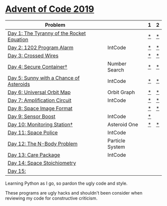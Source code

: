 # [Advent of Code 2019](https://adventofcode.com/2019) 


| Problem |  | 1 | 2 |
| --- | --- | --- | ---|
| [Day 1: The Tyranny of the Rocket Equation](https://adventofcode.com/2019/day/1)  |  | [*](https://raw.githubusercontent.com/dnabre/advent_2019/master/aoc_1.py)   | [*](https://raw.githubusercontent.com/dnabre/advent_2019/master/aoc_1.py) |
| [Day 2: 1202 Program Alarm](https://adventofcode.com/2019/day/2)  | IntCode | [*](https://raw.githubusercontent.com/dnabre/advent_2019/master/aoc_2.py)   | [*](https://raw.githubusercontent.com/dnabre/advent_2019/master/aoc_2.py) |
| [Day 3: Crossed Wires](https://adventofcode.com/2019/day/3)  |   |[*](https://raw.githubusercontent.com/dnabre/advent_2019/master/aoc_3.py)   | [*](https://raw.githubusercontent.com/dnabre/advent_2019/master/aoc_3.py) |
| [Day 4: Secure Container†](https://adventofcode.com/2019/day/4)  | Number Search | [*](https://raw.githubusercontent.com/dnabre/advent_2019/master/aoc_4.py)   | [*](https://raw.githubusercontent.com/dnabre/advent_2019/master/aoc_4.py) |
| [Day 5: Sunny with a Chance of Asteroids](https://adventofcode.com/2019/day/5)  | IntCode |[*](https://raw.githubusercontent.com/dnabre/advent_2019/master/aoc_5.py)   | [*](https://raw.githubusercontent.com/dnabre/advent_2019/master/aoc_5.py) |
| [Day 6: Universal Orbit Map](https://adventofcode.com/2019/day/6)  |  Orbit Graph | [*](https://raw.githubusercontent.com/dnabre/advent_2019/master/aoc_6.py)   | [*](https://raw.githubusercontent.com/dnabre/advent_2019/master/aoc_6.py) |
| [Day 7: Amplification Circuit](https://adventofcode.com/2019/day/7)  | IntCode   | [*](https://raw.githubusercontent.com/dnabre/advent_2019/master/aoc_7.py)   | [*](https://raw.githubusercontent.com/dnabre/advent_2019/master/aoc_7.py) |
| [Day 8: Space Image Format](https://adventofcode.com/2019/day/8)  |   | [*](https://raw.githubusercontent.com/dnabre/advent_2019/master/aoc_8.py)   | [*](https://raw.githubusercontent.com/dnabre/advent_2019/master/aoc_8.py) |
| [Day 9: Sensor Boost ](https://adventofcode.com/2019/day/9)  | IntCode |    [*](https://raw.githubusercontent.com/dnabre/advent_2019/master/aoc_9.py)   | [ ](https://raw.githubusercontent.com/dnabre/advent_2019/master/aoc_9.py) |
| [Day 10: Monitoring Station†](https://adventofcode.com/2019/day/10) | Asteroid One| [*](https://raw.githubusercontent.com/dnabre/advent_2019/master/aoc_10.py)   | [*](https://raw.githubusercontent.com/dnabre/advent_2019/master/aoc_10.py) |
| [Day 11: Space Police](https://adventofcode.com/2019/day/11) | IntCode| [ ](https://raw.githubusercontent.com/dnabre/advent_2019/master/aoc_11.py)   | [ ](https://raw.githubusercontent.com/dnabre/advent_2019/master/aoc_11.py) |
| [Day 12: The N-Body Problem](https://adventofcode.com/2019/day/12) | Particle  System| [ ](https://raw.githubusercontent.com/dnabre/advent_2019/master/aoc_12.py)   | [ ](https://raw.githubusercontent.com/dnabre/advent_2019/master/aoc_12.py) |
| [Day 13: Care Package ](https://adventofcode.com/2019/day/13) | IntCode| [ ](https://raw.githubusercontent.com/dnabre/advent_2019/master/aoc_13.py)   | [ ](https://raw.githubusercontent.com/dnabre/advent_2019/master/aoc_13.py) |
| [Day 14: Space Stoichiometry](https://adventofcode.com/2019/day/14) | | [ ](https://raw.githubusercontent.com/dnabre/advent_2019/master/aoc_14.py)   | [ ](https://raw.githubusercontent.com/dnabre/advent_2019/master/aoc_14.py) |
| [Day 15:](https://adventofcode.com/2019/day/15) | | [ ](https://raw.githubusercontent.com/dnabre/advent_2019/master/aoc_15.py)   | [ ](https://raw.githubusercontent.com/dnabre/advent_2019/master/aoc_15.py) |





Learning Python as I go, so pardon the ugly code and style.

  These programs are ugly hacks and shouldn't been consider when reviewing my code for constructive criticism.

 
